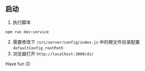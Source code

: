 ## 启动

1. 执行脚本
``` shell
npm run dev:service
```
2. 需要修改下 `/src/server/config/index.js` 中的根文件目录配置 `defaultConfig.rootPath`
3. 浏览器打开 `http://localhost:3000/dir`

Have fun 🙃
